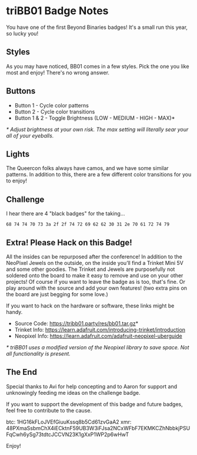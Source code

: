 # triBB01 Badge Notes
You have one of the first Beyond Binaries badges!  It's a small run this year, so lucky you!

## Styles
As you may have noticed, BB01 comes in a few styles. Pick the one you like most and enjoy! There's no wrong answer.

## Buttons
- Button 1 - Cycle color patterns
- Button 2 - Cycle color transitions
- Button 1 & 2 - Toggle Brightness (LOW - MEDIUM - HIGH - MAX)*

_* Adjust brightness at your own risk. The max setting will literally sear your all of your eyeballs._

## Lights
The Queercon folks always have camos, and we have some similar patterns. In addition to this, there are a few different color transitions for you to enjoy!

## Challenge
I hear there are 4 "black badges" for the taking...

    68 74 74 70 73 3a 2f 2f 74 72 69 62 62 30 31 2e 70 61 72 74 79

## Extra! Please Hack on this Badge!
All the insides can be repurposed after the conference! In addition to the NeoPixel Jewels on the outside, on the inside you’ll find a Trinket Mini 5V and some other goodies. The Trinket and Jewels are purposefully not soldered onto the board to make it easy to remove and use on your other projects! Of course if you want to leave the badge as is too, that's fine. Or play around with the source and add your own features! (two extra pins on the board are just begging for some love.)

If you want to hack on the hardware or software, these links might be handy.

- Source Code: https://tribb01.party/res/bb01.tar.gz*
- Trinket Info: https://learn.adafruit.com/introducing-trinket/introduction
- Neopixel Info: https://learn.adafruit.com/adafruit-neopixel-uberguide

_* triBB01 uses a modified version of the Neopixel library to save space. Not all functionality is present._

## The End
Special thanks to Avi for help concepting and to Aaron for support and unknowingly feeding me ideas on the challenge badge.

If you want to support the development of this badge and future badges, feel free to contribute to the cause.

btc: 1HG16kFLoJVEfGiuuKssq8b5Cd61zvGaA2
xmr: 48PXmaSsbmChX4iECktnF59UB3W3iFJsa2NCxWFbF7EKMKCZhNbbkjPSUFqCwh6ySg73tdtcJCCVN23K1gXxP1WP2p6wHwT

Enjoy!
